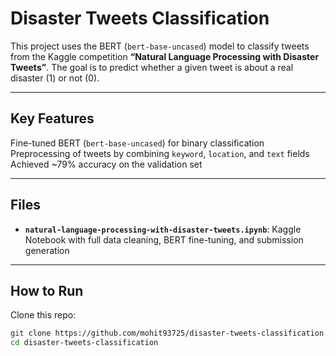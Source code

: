 # Disaster Tweets Classification

This project uses the BERT (`bert-base-uncased`) model to classify tweets from the Kaggle competition **“Natural Language Processing with Disaster Tweets”**. The goal is to predict whether a given tweet is about a real disaster (1) or not (0).

---

## Key Features

Fine-tuned BERT (`bert-base-uncased`) for binary classification  
Preprocessing of tweets by combining `keyword`, `location`, and `text` fields  
Achieved ~79% accuracy on the validation set  

---

## Files

- **`natural-language-processing-with-disaster-tweets.ipynb`**: Kaggle Notebook with full data cleaning, BERT fine-tuning, and submission generation  

---

##  How to Run

Clone this repo:  
```bash
git clone https://github.com/mohit93725/disaster-tweets-classification.git
cd disaster-tweets-classification
